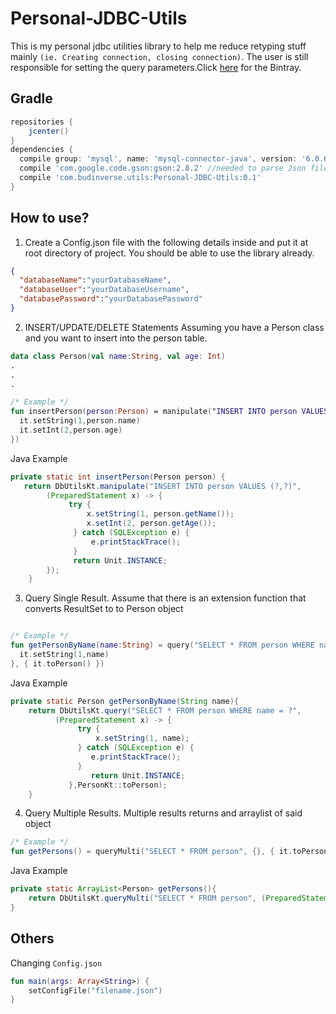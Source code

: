 # Personal-JDBC-Utils
This is my personal jdbc utilities library to help me reduce retyping stuff mainly `(ie. Creating connection, closing connection)`.
The user is still responsible for setting the query parameters.Click [here](https://bintray.com/budinverse/utils/JDBCUtils) for the Bintray.

## Gradle
```groovy
repositories {
    jcenter()
}
dependencies {
  compile group: 'mysql', name: 'mysql-connector-java', version: '6.0.6' //depends on the driver you need
  compile 'com.google.code.gson:gson:2.8.2' //needed to parse Json file
  compile 'com.budinverse.utils:Personal-JDBC-Utils:0.1'
}

```

## How to use?

1. Create a Config.json file with the following details inside and put it at root directory of project. You should be able to 
use the library already.
```json
{
  "databaseName":"yourDatabaseName",
  "databaseUser":"yourDatabaseUsername",
  "databasePassword":"yourDatabasePassword"
}
```

2. INSERT/UPDATE/DELETE Statements
Assuming you have a Person class and you want to insert into the person table.
```kotlin
data class Person(val name:String, val age: Int)
.
.
.

/* Example */
fun insertPerson(person:Person) = manipulate("INSERT INTO person VALUES (?,?)",{
  it.setString(1,person.name)
  it.setInt(2,person.age)
})
```
Java Example
```java
private static int insertPerson(Person person) {
   return DbUtilsKt.manipulate("INSERT INTO person VALUES (?,?)",
        (PreparedStatement x) -> {
             try {
                 x.setString(1, person.getName());
                 x.setInt(2, person.getAge());
              } catch (SQLException e) {
                  e.printStackTrace();
              }
              return Unit.INSTANCE;
        });
    }
```


3. Query Single Result.
Assume that there is an extension function that converts ResultSet to to Person object
```kotlin

/* Example */
fun getPersonByName(name:String) = query("SELECT * FROM person WHERE name = ?", {
  it.setString(1,name)
}, { it.toPerson() })

```
Java Example
```java
private static Person getPersonByName(String name){
    return DbUtilsKt.query("SELECT * FROM person WHERE name = ?",
          (PreparedStatement x) -> {
               try {
                   x.setString(1, name);
               } catch (SQLException e) {
                  e.printStackTrace();
               }
                  return Unit.INSTANCE;
             },PersonKt::toPerson);
    }
```

4. Query Multiple Results.
Multiple results returns and arraylist of said object
```kotlin
/* Example */
fun getPersons() = queryMulti("SELECT * FROM person", {}, { it.toPerson() })
```

Java Example
```java
private static ArrayList<Person> getPersons(){
    return DbUtilsKt.queryMulti("SELECT * FROM person", (PreparedStatement x) -> Unit.INSTANCE,PersonKt::toPerson);
}
```


## Others
Changing `Config.json`
```kotlin
fun main(args: Array<String>) {
    setConfigFile("filename.json")
}
```
